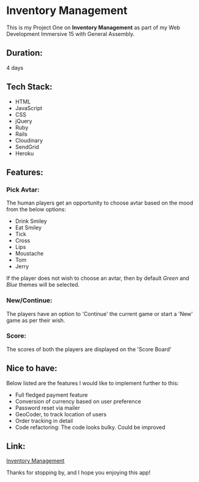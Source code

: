 # **Inventory Management**
This is my Project One on **Inventory Management** as part of my Web Development Immersive 15 with General Assembly.

## Duration:
4 days

## Tech Stack:
- HTML
- JavaScript
- CSS
- jQuery
- Ruby
- Rails
- Cloudinary
- SendGrid
- Heroku

## Features:

### Pick Avtar:
The human players get an opportunity to choose avtar based on the mood from the below options:
- Drink Smiley
- Eat Smiley
- Tick
- Cross
- Lips
- Moustache
- Tom
- Jerry

If the player does not wish to choose an avtar, then by default *Green* and *Blue* themes will be selected.

### New/Continue:
The players have an option to 'Continue' the current game or start a 'New' game as per their wish.

### Score:
The scores of both the players are displayed on the 'Score Board'

## Nice to have:
Below listed are the features I would like to implement further to this:
- Full fledged payment feature
- Conversion of currency based on user preference
- Password reset via mailer
- GeoCoder, to track location of users
- Order tracking in detail
- Code refactoring: The code looks bulky. Could be improved

## Link:
 [Inventory Management](https://store-inventory-management.herokuapp.com)

Thanks for stopping by, and I hope you enjoying this app!
